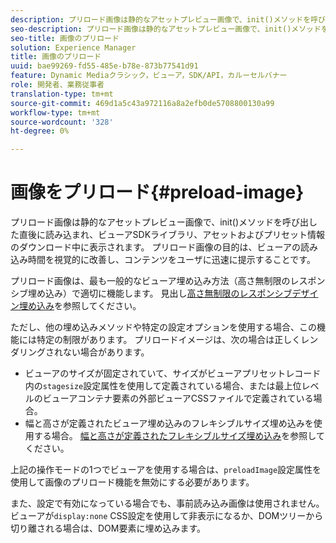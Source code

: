 ```yaml
---
description: プリロード画像は静的なアセットプレビュー画像で、init()メソッドを呼び出した直後に読み込まれ、ビューアSDKライブラリ、アセットおよびプリセット情報のダウンロード中に表示されます。 プリロード画像の目的は、ビューアの読み込み時間を視覚的に改善し、コンテンツをユーザに迅速に提示することです。
seo-description: プリロード画像は静的なアセットプレビュー画像で、init()メソッドを呼び出した直後に読み込まれ、ビューアSDKライブラリ、アセットおよびプリセット情報のダウンロード中に表示されます。 プリロード画像の目的は、ビューアの読み込み時間を視覚的に改善し、コンテンツをユーザに迅速に提示することです。
seo-title: 画像のプリロード
solution: Experience Manager
title: 画像のプリロード
uuid: bae99269-fd55-485e-b78e-873b77541d91
feature: Dynamic Mediaクラシック，ビューア，SDK/API，カルーセルバナー
role: 開発者、業務従事者
translation-type: tm+mt
source-git-commit: 469d1a5c43a972116a8a2efb0de5708800130a99
workflow-type: tm+mt
source-wordcount: '328'
ht-degree: 0%

---
```



# 画像をプリロード{#preload-image}

プリロード画像は静的なアセットプレビュー画像で、init()メソッドを呼び出した直後に読み込まれ、ビューアSDKライブラリ、アセットおよびプリセット情報のダウンロード中に表示されます。 プリロード画像の目的は、ビューアの読み込み時間を視覚的に改善し、コンテンツをユーザに迅速に提示することです。

プリロード画像は、最も一般的なビューア埋め込み方法（高さ無制限のレスポンシブ埋め込み）で適切に機能します。 見出し[高さ無制限のレスポンシブデザイン埋め込み](../../c-html5-aem-asset-viewers/c-html5-aem-carousel/c-html5-aem-carousel.md#concept-b44f1df3c1c64d4e8b5565e7736bf95e)を参照してください。

ただし、他の埋め込みメソッドや特定の設定オプションを使用する場合、この機能には特定の制限があります。 プリロードイメージは、次の場合は正しくレンダリングされない場合があります。

* ビューアのサイズが固定されていて、サイズがビューアプリセットレコード内の`stagesize`設定属性を使用して定義されている場合、または最上位レベルのビューアコンテナ要素の外部ビューアCSSファイルで定義されている場合。
* 幅と高さが定義されたビューア埋め込みのフレキシブルサイズ埋め込みを使用する場合。 [幅と高さが定義されたフレキシブルサイズ埋め込み](../../c-html5-aem-asset-viewers/c-html5-aem-interactive-images/c-html5-aem-interactive-images.md#section-6bb5d3c502544ad18a58eafe12a13435)を参照してください。

上記の操作モードの1つでビューアを使用する場合は、`preloadImage`設定属性を使用して画像のプリロード機能を無効にする必要があります。

また、設定で有効になっている場合でも、事前読み込み画像は使用されません。ビューアが`display:none` CSS設定を使用して非表示になるか、DOMツリーから切り離される場合は、DOM要素に埋め込みます。

